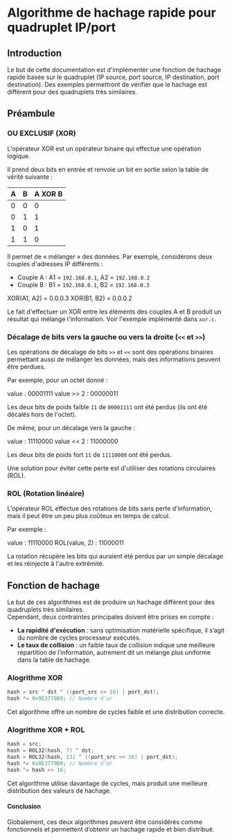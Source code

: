 # Algorithme de hachage rapide pour quadruplet IP/port

## Introduction

Le but de cette documentation est d'implémenter une fonction de hachage rapide basée sur le quadruplet (IP source, port source, IP destination, port destination). Des exemples permettront de vérifier que le hachage est différent pour des quadruplets très similaires.

## Préambule

### OU EXCLUSIF (XOR)

L'opérateur XOR est un opérateur binaire qui effectue une opération logique.

Il prend deux bits en entrée et renvoie un bit en sortie selon la table de vérité suivante :

| A | B | A XOR B |
|---|---|---------|
| 0 | 0 |    0    |
| 0 | 1 |    1    |
| 1 | 0 |    1    |
| 1 | 1 |    0    |

Il permet de « mélanger » des données. Par exemple, considérons deux couples d'adresses IP différents :

- Couple A : A1 = `192.168.0.1`, A2 = `192.168.0.2`  
- Couple B : B1 = `192.168.0.1`, B2 = `192.168.0.3`

XOR(A1, A2) = 0.0.0.3
XOR(B1, B2) = 0.0.0.2

Le fait d'effectuer un XOR entre les éléments des couples A et B produit un résultat qui mélange l'information. Voir l'exemple implémenté dans `xor.c`.

### Décalage de bits vers la gauche ou vers la droite (`<<` et `>>`)

Les opérations de décalage de bits `>>` et `<<` sont des opérations binaires permettant aussi de mélanger les données, mais des informations peuvent être perdues.

Par exemple, pour un octet donné :

value : 00001111
value >> 2 : 00000011

Les deux bits de poids faible `11` de `00001111` ont été perdus (ils ont été décalés hors de l'octet).

De même, pour un décalage vers la gauche :

value : 11110000
value << 2 : 11000000

Les deux bits de poids fort `11` de `11110000` ont été perdus.

Une solution pour éviter cette perte est d'utiliser des rotations circulaires (ROL).

### ROL (Rotation linéaire)

L'opérateur ROL effectue des rotations de bits sans perte d'information, mais il peut être un peu plus coûteux en temps de calcul.

Par exemple :

value : 11110000
ROL(value, 2) : 11000011

La rotation récupère les bits qui auraient été perdus par un simple décalage et les réinjecte à l'autre extrémité.

## Fonction de hachage 

Le but de ces algorithmes est de produire un hachage différent pour des quadruplets très similaires.  
Cependant, deux contraintes principales doivent être prises en compte :

- **La rapidité d'exécution** : sans optimisation matérielle spécifique, il s’agit du nombre de cycles processeur exécutés.  
- **Le taux de collision** : un faible taux de collision indique une meilleure répartition de l’information, autrement dit un mélange plus uniforme dans la table de hachage.

### Alogrithme XOR

```c
hash = src ^ dst ^ ((port_src << 16) | port_dst);
hash *= 0x9E3779B9; // Nombre d'or
```
Cet algorithme offre un nombre de cycles faible et une distribution correcte.

### Alogrithme XOR + ROL

```c
hash = src;
hash = ROL32(hash, 7) ^ dst;
hash = ROL32(hash, 13) ^ ((port_src << 16) | port_dst);
hash *= 0x9E3779B9; // Nombre d'or
hash ^= hash >> 16;
```

Cet algorithme utilise davantage de cycles, mais produit une meilleure distribution des valeurs de hachage.

#### Conclusion 

Globalement, ces deux algorithmes peuvent être considérés comme fonctionnels et permettent d’obtenir un hachage rapide et bien distribué.